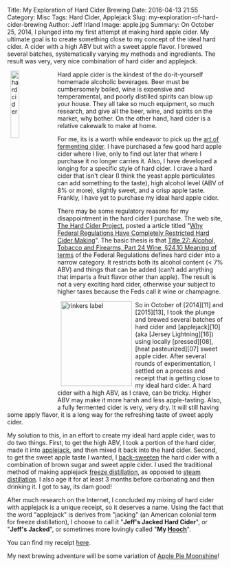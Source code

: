 Title: My Exploration of Hard Cider Brewing
Date: 2016-04-13 21:55
Category: Misc
Tags: Hard Cider, Applejack
Slug: my-exploration-of-hard-cider-brewing
Author: Jeff Irland
Image: apple.jpg
Summary: On October 25, 2014, I plunged into my first attempt at making hard apple cider. My ultimate goal is to create something close to my concept of the ideal hard cider. A cider with a high ABV but with a sweet apple flavor. I brewed several batches, systematically varying my methods and ingredients.  The result was very, very nice combination of hard cider and applejack.

<a href="http://www.hardciderproject.com/">
    <img class="img-rounded" style="image-orientation: 90deg; margin: 0px 8px; float: left" title="My one gallon fermenter and airlock brewing my very first batch of hard cider." alt="hard cider" src="{filename}/images/hard-cider-fermenter.jpg" width=20% height=20% />
</a>
Hard apple cider is the kindest of the do-it-yourself homemade alcoholic beverages.
Beer must be cumbersomely boiled, wine is expensive and temperamental,
and poorly distilled spirits can blow up your house.
They all take so much equipment, so much research, and give all the beer, wine, and spirits
on the market, why bother.
On the other hand, hard cider is a relative cakewalk to make at home.

For me, its is a worth while endeavor to pick up the [art of fermenting cider][04].
I have purchased a few good hard apple cider where I live,
only to find  out later that where I purchase it no longer carries it.
Also, I have developed a longing for a specific style of hard cider.
I crave a hard cider that isn't clear
(I think the yeast apple particulates can add something to the taste),
high alcohol level (ABV of 8% or more),
slightly sweet,
and a crisp apple taste.
Frankly, I have yet to purchase my ideal hard apple cider.

There may be some regulatory reasons for my disappointment in the hard cider I purchase.
The web site, [The Hard Cider Project][01], posted a article titled
"[Why Federal Regulations Have Completely Restricted Hard Cider Making][02]".
The basic thesis is that
[Title 27: Alcohol, Tobacco and Firearms, Part 24 Wine, §24.10 Meaning of terms][03]
of the Federal Regulations defines hard cider into a narrow category.
It restricts both its alcohol content (< 7% ABV) and things that can be added
(can't add anything that imparts a fruit flavor other than apple).
The result is not a very exciting hard cider, otherwise your subject to
higher taxes because the Feds call it wine or champagne.

<a href="http://www.rinkerorchards.com/index.html">
    <img class="img-rounded" style="margin: 0px 8px; float: left" title="A local farmer produces Rinker's Apple Cider and its the brand I prefer." alt="rinkers label" src="{filename}/images/rinkers-cider-label.jpg" width="165" height="197" />
</a>
So in October of [2014][11] and [2015][13],
I took the plunge and brewed several batches of hard cider and [applejack][10]
(aka [Jersey Lightning][16])
using locally [pressed][08], [heat pasteurized][07] sweet apple cider.
After several rounds of experimentation,
I settled on a process and receipt that is getting close to my ideal hard cider.
A hard cider with a high ABV, as I crave, can be tricky.
Higher ABV may make it more harsh and less apple-tasting.
Also, a fully fermented cider is very, very dry.
It will still having some apply flavor,
it is a long way for the refreshing taste of sweet apply cider.

My solution to this, in an effort to create my ideal hard apple cider,
was to do two things.
First, to get the high ABV,
I took a portion of the hard cider, made it into [applejack][10],
and then mixed it back into the hard cider.
Second, to get the sweet apple taste I wanted,
I [back-sweeten][09] the hard cider with a combination of brown sugar and sweet apple cider.
I used the traditional method of making applejack
[freeze distillation][05], as opposed to [steam distillation][06].
I also age it for at least 3 months before carbonating and then drinking it.
I got to say, its dam good!

After much research on the Internet,
I concluded my mixing of hard cider with applejack is a unique receipt,
so it deserves a name.
Using the fact that the word "applejack" is derives from "jacking"
(an American colonial term for freeze distillation),
I choose to call it "**Jeff's Jacked Hard Cider**",
or "**Jeff's Jacked**",
or sometimes more lovingly called "**My [Hooch][12]**".

You can find my receipt [here][14].

My next brewing adventure will be some variation of [Apple Pie Moonshine][15]!




[01]:http://www.hardciderproject.com/hcp/
[02]:http://www.hardciderproject.com/federal-regulations-completely-restricted-hard-cider-making/
[03]:http://www.ecfr.gov/cgi-bin/text-idx?rgn=div5&node=27:1.0.1.1.19#se27.1.24_110
[04]:https://www.mainbrew.com/fermenting_hard_cider-ExtraPages.html
[05]:http://www.distillingliquor.com/2015/02/13/how-to-make-applejack-freeze-distillation/
[06]:https://en.wikipedia.org/wiki/Steam_distillation
[07]:http://www.foodsafetysite.com/educators/competencies/general/foodprocessing/processing2.html
[08]:https://en.wikipedia.org/wiki/Fruit_press
[09]:http://jeffskinnerbox-wiki.herokuapp.com/#back-sweetening:back-sweetening
[10]:https://www.geocaching.com/geocache/GC5CKAM_applejack?guid=41d5bad9-2f30-4be4-8819-c775c64e5da1
[11]:http://jeffskinnerbox-wiki.herokuapp.com/#Hard%20Apple%20Cider%20-%20Batch%20%231:%5B%5BHard%20Apple%20Cider%20-%20Batch%20%231%5D%5D
[12]:http://www.dictionary.com/browse/hooch
[13]:http://jeffskinnerbox-wiki.herokuapp.com/#Hard%20Apple%20Cider%20-%20Batch%20%239:%5B%5BHard%20Apple%20Cider%20-%20Batch%20%239%5D%5D
[14]:http://jeffskinnerbox-wiki.herokuapp.com/#:%5B%5BHard%20Apple%20Cider%20-%20Batch%20%2310%5D%5D
[15]:http://www.thedrunkpirate.com/how-to-make-sweet-apple-pie-moonshine/
[16]:http://www.urbandictionary.com/define.php?term=Jersey+Lightning
